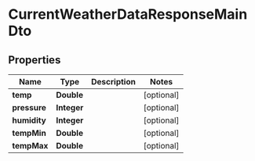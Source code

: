 
# CurrentWeatherDataResponseMainDto

## Properties
Name | Type | Description | Notes
------------ | ------------- | ------------- | -------------
**temp** | **Double** |  |  [optional]
**pressure** | **Integer** |  |  [optional]
**humidity** | **Integer** |  |  [optional]
**tempMin** | **Double** |  |  [optional]
**tempMax** | **Double** |  |  [optional]



